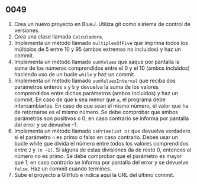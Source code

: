 ## 0049

1. Crea un nuevo proyecto en BlueJ. Utiliza git como sistema de control de versiones.
2. Crea una clase llamada `Calculadora`.
3. Implementa un método llamado `multiplesOfFive` que imprima todos los múltiplos de 5 entre 10 y 95 (ambos extremos no incluidos) y haz un commit.
4. Implementa un método llamado `sumValues` que saque por pantalla la suma de los números comprendidos entre el 0 y el 10 (ambos incluidos) haciendo uso de un bucle `while` y haz un commit.
5. Implementa un método llamado `sumValuesInterval` que reciba dos parámetros enteros `a` y `b` y devuelva la suma de los valores comprendidos entre dichos parámetros (ambos incluidos) y haz un commit. En caso de que `b` sea menor que `a`, el programa debe intercambiarlos. En caso de que sean el mismo número, el valor que ha de retornarse es el mismo número. Se debe comprobar que ambos parámetros son positivos o 0; en caso contrario se informa por pantalla del error y se devuelve -1.
6. Implementa un método llamado `isPrime(int n)` que devuelva verdadero si el parámetro `n` es primo o falso en caso contrario. Debes usar un bucle while  que divida el número entre todos los valores comprendidos entre `2` y `(n -1)`. Si alguna de estas divisiones da de resto 0, entonces el número no es primo. Se debe comprobar que el parámetro es mayor que 1; en caso contrario se informa por pantalla del error y se devuelve `false`. Haz un commit cuando termines.
7. Sube el proyecto a GitHub e indica aquí la URL del último commit.
